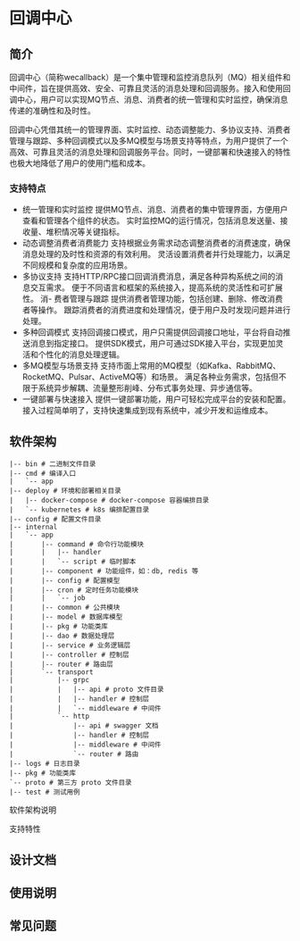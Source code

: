 # 回调中心

## 简介

回调中心（简称wecallback）是一个集中管理和监控消息队列（MQ）相关组件和中间件，旨在提供高效、安全、可靠且灵活的消息处理和回调服务。接入和使用回调中心，用户可以实现MQ节点、消息、消费者的统一管理和实时监控，确保消息传递的准确性和及时性。

回调中心凭借其统一的管理界面、实时监控、动态调整能力、多协议支持、消费者管理与跟踪、多种回调模式以及多MQ模型与场景支持等特点，为用户提供了一个高效、可靠且灵活的消息处理和回调服务平台。同时，一键部署和快速接入的特性也极大地降低了用户的使用门槛和成本。


### 支持特点
- 统一管理和实时监控
提供MQ节点、消息、消费者的集中管理界面，方便用户查看和管理各个组件的状态。
实时监控MQ的运行情况，包括消息发送量、接收量、堆积情况等关键指标。
- 动态调整消费者消费能力
支持根据业务需求动态调整消费者的消费速度，确保消息处理的及时性和资源的有效利用。
灵活设置消费者并行处理能力，以满足不同规模和复杂度的应用场景。
- 多协议支持
支持HTTP/RPC接口回调消费消息，满足各种异构系统之间的消息交互需求。
便于不同语言和框架的系统接入，提高系统的灵活性和可扩展性。
消- 费者管理与跟踪
提供消费者管理功能，包括创建、删除、修改消费者等操作。
跟踪消费者的消费进度和处理情况，便于用户及时发现问题并进行处理。
- 多种回调模式
支持回调接口模式，用户只需提供回调接口地址，平台将自动推送消息到指定接口。
提供SDK模式，用户可通过SDK接入平台，实现更加灵活和个性化的消息处理逻辑。
- 多MQ模型与场景支持
支持市面上常用的MQ模型（如Kafka、RabbitMQ、RocketMQ、Pulsar、ActiveMQ等）和场景。
满足各种业务需求，包括但不限于系统异步解耦、流量整形削峰、分布式事务处理、异步通信等。
- 一键部署与快速接入
提供一键部署功能，用户可轻松完成平台的安装和配置。
接入过程简单明了，支持快速集成到现有系统中，减少开发和运维成本。



## 软件架构
```text
|-- bin # 二进制文件目录
|-- cmd # 编译入口
|   `-- app
|-- deploy # 环境和部署相关目录
|   |-- docker-compose # docker-compose 容器编排目录
|   `-- kubernetes # k8s 编排配置目录
|-- config # 配置文件目录
|-- internal
|   `-- app
|       |-- command # 命令行功能模块
|       |   |-- handler
|       |   `-- script # 临时脚本
|       |-- component # 功能组件，如：db, redis 等
|       |-- config # 配置模型
|       |-- cron # 定时任务功能模块
|       |   `-- job
|       |-- common # 公共模块
|       |-- model # 数据库模型
|       |-- pkg # 功能类库
|       |-- dao # 数据处理层
|       |-- service # 业务逻辑层
|       |-- controller # 控制层
|       |-- router # 路由层
|       `-- transport
|           |-- grpc
|           |   |-- api # proto 文件目录
|           |   |-- handler # 控制层
|           |   `-- middleware # 中间件
|           `-- http
|               |-- api # swagger 文档
|               |-- handler # 控制层
|               |-- middleware # 中间件
|               `-- router # 路由
|-- logs # 日志目录
|-- pkg # 功能类库
`-- proto # 第三方 proto 文件目录
|-- test # 测试用例

```

软件架构说明

支持特性


## 设计文档


## 使用说明


## 常见问题